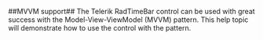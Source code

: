 ##MVVM support##
The Telerik RadTimeBar control can be used with great success with the Model-View-ViewModel (MVVM) pattern. This help topic will demonstrate how to use the control with the pattern.